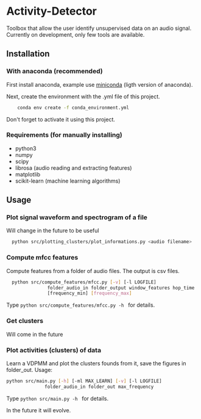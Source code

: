 # Activity-Detector
Toolbox that allow the user identify unsupervised data on an audio signal.
Currently on development, only few tools are available.

## Installation

### With anaconda (recommended)
First install anaconda, example use [miniconda](http://conda.pydata.org/miniconda.html) (ligth version of anaconda).

Next, create the environment with the .yml file of this project.
```bash
    conda env create -f conda_environment.yml
```

Don't forget to activate it using this project.

### Requirements (for manually installing)
- python3
- numpy
- scipy
- librosa (audio reading and extracting features)
- matplotlib
- scikit-learn (machine learning algorithms)

## Usage

### Plot signal waveform and spectrogram of a file

Will change in the future to be useful
```bash
  python src/plotting_clusters/plot_informations.py <audio filename>
```

### Compute mfcc features
Compute features from a folder of audio files. The output is csv files.
```bash
  python src/compute_features/mfcc.py [-v] [-l LOGFILE]
               folder_audio_in folder_output window_features hop_time
               [frequency_min] [frequency_max]
```

Type ```python src/compute_features/mfcc.py -h ``` for details.

### Get clusters
Will come in the future

### Plot activities (clusters) of data
Learn a VDPMM and plot the clusters founds from it, save the figures in folder_out. Usage:
 ```bash
 python src/main.py [-h] [-ml MAX_LEARN] [-v] [-l LOGFILE]
               folder_audio_in folder_out max_frequency
 ```
Type ```python src/main.py -h ``` for details.

In the future it will evolve.
